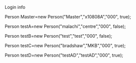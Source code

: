 Login info

Person Master=new Person("Master","x10808A","000", true);

Person testA=new Person("malachi","centre","000", false);	

Person testB=new Person("test","test","000", false);		

Person testC=new Person("bradshaw","MKB","000", true);

Person testD=new Person("testAD","testAD","000", true);	

